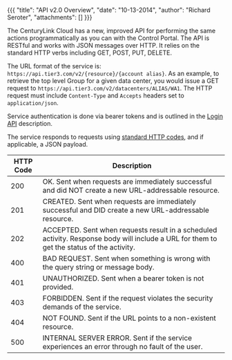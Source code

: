{{{
  "title": "API v2.0 Overview",
  "date": "10-13-2014",
  "author": "Richard Seroter",
  "attachments": []
}}}

The CenturyLink Cloud has a new, improved API for performing the same actions programmatically as you can with the Control Portal. The API is RESTful and works with JSON messages over HTTP. It relies on the standard HTTP verbs including GET, POST, PUT, DELETE.

The URL format of the service is: `https://api.tier3.com/v2/{resource}/{account alias}`. As an example, to retrieve the top level Group for a given data center, you would issue a GET request to `https://api.tier3.com/v2/datacenters/ALIAS/WA1`. The HTTP request must include `Content-Type` and `Accepts` headers set to `application/json`.

Service authentication is done via bearer tokens and is outlined in the <a href="/api-docs/v2#authentication-login">Login API</a> description.

The service responds to requests using <a href="http://en.wikipedia.org/wiki/List_of_HTTP_status_codes" target="_blank">standard HTTP codes</a>, and if applicable, a JSON payload.

<table>
  <thead>
    <tr>
      <th>HTTP Code</th>
      <th>Description</th>
    </tr>
  </thead>
  <tbody>
    <tr>
      <td>200</td>
      <td>OK. Sent when requests are immediately successful and did NOT create a new URL-addressable resource.</td>
    </tr>
    <tr>
      <td>201</td>
      <td>CREATED. Sent when requests are immediately successful and DID create a new URL-addressable resource.</td>
    </tr>
    <tr>
      <td>202</td>
      <td>ACCEPTED. Sent when requests result in a scheduled activity. Response body will include a URL for them to get the status of the activity.</td>
    </tr>
    <tr>
      <td>400</td>
      <td>BAD REQUEST. Sent when something is wrong with the query string or message body.</td>
    </tr>
    <tr>
      <td>401</td>
      <td>UNAUTHORIZED. Sent when a bearer token is not provided.</td>
    </tr>
    <tr>
      <td>403</td>
      <td>FORBIDDEN. Sent if the request violates the security demands of the service.</td>
    </tr>
    <tr>
      <td>404</td>
      <td>NOT FOUND. Sent if the URL points to a non-existent resource.</td>
    </tr>
    <tr>
      <td>500</td>
      <td>INTERNAL SERVER ERROR. Sent if the service experiences an error through no fault of the user.</td>
    </tr>
  </tbody>
</table>

